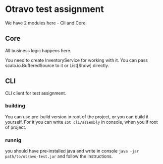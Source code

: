 # Otravo test assignment

We have 2 modules here - Cli and Core.

## Core

All business logic happens here.

You need to create InventoryService for working with it. You can pass
scala.io.BufferedSource to it or List\[Show\] directly.

## CLI

CLI client for test assignment.

### building

You can use pre-build version in root of the project, or you can build
it yourself. For it you can write `sbt cli/assembly` in console, when
you if root of project.

### runnig

you should have pre-installed java and write in console `java -jar
path/to/otravo-test.jar` and follow the instructions.